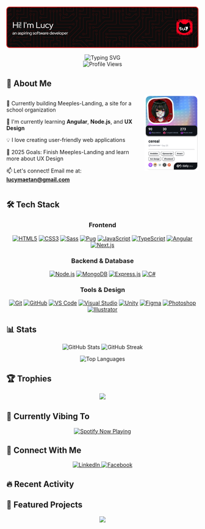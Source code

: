 ![header](./images/header.png)

<div align="center">
  <img src="https://readme-typing-svg.demolab.com?font=Fira+Code&weight=600&size=28&duration=3000&pause=800&color=BD1212&center=true&vCenter=true&width=500&lines=I+need+sleep+😴;Maybe+just+5+more+minutes+⏰;Code+or+nap...?+🤔;Dreaming+of+coffee+☕💤" alt="Typing SVG" />
</div>

<div align="center">
  <img src="https://komarev.com/ghpvc/?username=lucenmae&label=Profile%20Views&color=2F81F7&style=flat" alt="Profile Views" />
</div>

## 🚀 About Me

<div align="center" style="display: flex; justify-content: space-between; align-items: flex-start; gap: 2rem;">
  <div style="flex: 7; text-align: left;">

🔭 Currently building Meeples-Landing, a site for a school organization

🌱 I'm currently learning **Angular**, **Node.js**, and **UX Design**

💡 I love creating user-friendly web applications

🎯 2025 Goals: Finish Meeples-Landing and learn more about UX Design

📫 Let's connect! Email me at: **lucymaetan@gmail.com**

  </div>
  <div style="flex: 3;">
    <a href="https://app.daily.dev/lucenmae">
      <img src="./devcard.png" width="250" alt="Lucy's Dev Card"/>
    </a>
  </div>
</div>

## 🛠️ Tech Stack

<div align="center">
  <h3>Frontend</h3>
  <a href="#"><img src="https://img.shields.io/badge/HTML5-E34F26?style=for-the-badge&logo=html5&logoColor=white" alt="HTML5"/></a>
  <a href="#"><img src="https://img.shields.io/badge/CSS3-1572B6?style=for-the-badge&logo=css3&logoColor=white" alt="CSS3"/></a>
  <a href="#"><img src="https://img.shields.io/badge/Sass-CC6699?style=for-the-badge&logo=sass&logoColor=white" alt="Sass"/></a>
  <a href="#"><img src="https://img.shields.io/badge/Pug-A86454?style=for-the-badge&logo=pug&logoColor=white" alt="Pug"/></a>
  <a href="#"><img src="https://img.shields.io/badge/JavaScript-F7DF1E?style=for-the-badge&logo=javascript&logoColor=black" alt="JavaScript"/></a>
  <a href="#"><img src="https://img.shields.io/badge/TypeScript-3178C6?style=for-the-badge&logo=typescript&logoColor=white" alt="TypeScript"/></a>
  <a href="#"><img src="https://img.shields.io/badge/Angular-DD0031?style=for-the-badge&logo=angular&logoColor=white" alt="Angular"/></a>
  <a href="#"><img src="https://img.shields.io/badge/Next.js-000000?style=for-the-badge&logo=next.js&logoColor=white" alt="Next.js"/></a>

  <h3>Backend & Database</h3>
  <a href="#"><img src="https://img.shields.io/badge/Node.js-339933?style=for-the-badge&logo=node.js&logoColor=white" alt="Node.js"/></a>
  <a href="#"><img src="https://img.shields.io/badge/MongoDB-47A248?style=for-the-badge&logo=mongodb&logoColor=white" alt="MongoDB"/></a>
  <a href="#"><img src="https://img.shields.io/badge/Express-000000?style=for-the-badge&logo=express&logoColor=white" alt="Express.js"/></a>
  <a href="#"><img src="https://img.shields.io/badge/C%23-512BD4?style=for-the-badge&logo=csharp&logoColor=white" alt="C#"/></a>

  <h3>Tools & Design</h3>
  <a href="#"><img src="https://img.shields.io/badge/Git-F05032?style=for-the-badge&logo=git&logoColor=white" alt="Git"/></a>
  <a href="#"><img src="https://img.shields.io/badge/GitHub-181717?style=for-the-badge&logo=github&logoColor=white" alt="GitHub"/></a>
  <a href="#"><img src="https://img.shields.io/badge/VSCode-007ACC?style=for-the-badge&logo=visual%20studio%20code&logoColor=white" alt="VS Code"/></a>
  <a href="#"><img src="https://img.shields.io/badge/Visual_Studio-5C2D91?style=for-the-badge&logo=visual%20studio&logoColor=white" alt="Visual Studio"/></a>
  <a href="#"><img src="https://img.shields.io/badge/Unity-000000?style=for-the-badge&logo=unity&logoColor=white" alt="Unity"/></a>
  <a href="#"><img src="https://img.shields.io/badge/Figma-F24E1E?style=for-the-badge&logo=figma&logoColor=white" alt="Figma"/></a>
  <a href="#"><img src="https://img.shields.io/badge/Photoshop-31A8FF?style=for-the-badge&logo=adobe%20photoshop&logoColor=white" alt="Photoshop"/></a>
  <a href="#"><img src="https://img.shields.io/badge/Illustrator-FF9A00?style=for-the-badge&logo=adobe%20illustrator&logoColor=white" alt="Illustrator"/></a>
</div>

## 📊 Stats

<div align="center">
  <p>
    <img width="400" src="https://github-readme-stats.vercel.app/api?username=lucenmae&show_icons=true&theme=dark&hide_border=true&bg_color=0D1117&title_color=BD1212&text_color=ffffff&icon_color=BD1212" alt="GitHub Stats" />
    <img width="400" src="https://github-readme-streak-stats.herokuapp.com/?user=lucenmae&theme=dark&hide_border=true&background=0D1117&ring=BD1212&fire=BD1212&currStreakLabel=BD1212" alt="GitHub Streak" />
  </p>
  <img width="325" src="https://github-readme-stats.vercel.app/api/top-langs/?username=lucenmae&theme=dark&hide_border=true&bg_color=0D1117&title_color=BD1212&text_color=ffffff" alt="Top Languages" />
</div>

## 🏆 Trophies

<div align="center">
  <img src="https://github-profile-trophy.vercel.app/?username=lucenmae&theme=onestar&no-frame=true&no-bg=true&margin-w=4&column=4&bg_color=0D1117&title_color=BD1212&text_color=ffffff&icon_color=BD1212" />
</div>

## 🎵 Currently Vibing To

<div align="center">
  <a href="https://spotify-github-profile.kittinanx.com/api/view?uid=31b6kxfdishsvs4dtnhjdhdwlmnq&redirect=true">
    <img src="https://spotify-github-profile.kittinanx.com/api/view?uid=31b6kxfdishsvs4dtnhjdhdwlmnq&cover_image=true&theme=novatorem&show_offline=true&background_color=0D1117&interchange=true&bar_color=BD1212&bar_color_cover=false" alt="Spotify Now Playing" />
  </a>
</div>

## 🤝 Connect With Me

<div align="center">
  <a href="https://linkedin.com/in/lucenmae" target="_blank">
    <img src="https://img.shields.io/badge/LinkedIn-0077B5?style=for-the-badge&logo=linkedin&logoColor=white" alt="LinkedIn"/>
  </a>
  <a href="https://facebook.com/lucenmae" target="_blank">
    <img src="https://img.shields.io/badge/Facebook-1877F2?style=for-the-badge&logo=facebook&logoColor=white" alt="Facebook"/>
  </a>
</div>

## 🔥 Recent Activity

<!--START_SECTION:activity-->
<!--END_SECTION:activity-->

## 🚀 Featured Projects

<div align="center">
  <a href="https://github.com/lucenmae/meeples-landing">
    <img src="https://github-readme-stats.vercel.app/api/pin/?username=lucenmae&repo=meeples-landing&theme=dark&hide_border=true&bg_color=0D1117&title_color=BD1212&text_color=ffffff&icon_color=BD1212" />
  </a>
</div>
